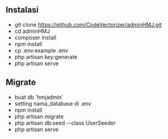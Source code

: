 ## Instalasi
- git clone https://github.com/CodeVectorizer/adminHMJ.git
- cd adminHMJ
- composer install
- npm install
- cp .env.example .env
- php artisan key:generate
- php artisan serve


## Migrate
- buat db 'hmjadmin'
- setting nama_database di .env
- npm install 
- php artisan migrate
- php artisan db:seed --class UserSeeder
- php artisan serve
